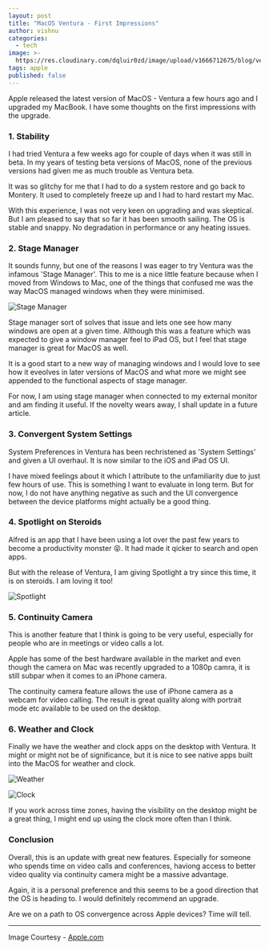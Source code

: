 ```yaml
---
layout: post
title: "MacOS Ventura - First Impressions"
author: vishnu
categories:
  - tech
image: >-
  https://res.cloudinary.com/dqluir0zd/image/upload/v1666712675/blog/ventura-min_l3lwww.jpg
tags: apple
published: false
---
```

Apple released the latest version of MacOS - Ventura a few hours ago and I upgraded my MacBook. I have some thoughts on the first impressions with the upgrade.

### 1. Stability
I had tried Ventura a few weeks ago for couple of days when it was still in beta. In my years of testing beta versions of MacOS, none of the previous versions had given me as much trouble as Ventura beta.

It was so glitchy for me that I had to do a system restore and go back to Montery. It used to completely freeze up and I had to hard restart my Mac.

With this experience, I was not very keen on upgrading and was skeptical. But I am pleased to say that so far it has been smooth sailing. The OS is stable and snappy. No degradation in performance or any heating issues.

### 2. Stage Manager
It sounds funny, but one of the reasons I was eager to try Ventura was the infamous 'Stage Manager'. This to me is a nice little feature because when I moved from Windows to Mac, one of the things that confused me was the way MacOS managed windows when they were minimised.

![Stage Manager](https://res.cloudinary.com/dqluir0zd/image/upload/v1666713189/blog/stage_w4ppck.jpg)

Stage manager sort of solves that issue and lets one see how many windows are open at a given time. Although this was a feature which was expected to give a window manager feel to iPad OS, but I feel that stage manager is great for MacOS as well.

It is a good start to a new way of managing windows and I would love to see how it eveolves in later versions of MacOS and what more we might see appended to the functional aspects of stage manager.

For now, I am using stage manager when connected to my external monitor and am finding it useful. If the novelty wears away, I shall update in a future article.

### 3. Convergent System Settings
System Preferences in Ventura has been rechristened as 'System Settings' and given a UI overhaul. It is now similar to the iOS and iPad OS UI.

I have mixed feelings about it which I attribute to the unfamiliarity due to just few hours of use. This is something I want to evaluate in long term. But for now, I do not have anything negative as such and the UI convergence between the device platforms might actually be a good thing.

### 4. Spotlight on Steroids
Alfred is an app that I have been using a lot over the past few years to become a productivity monster 😝. It had made it qicker to search and open apps.

But with the release of Ventura, I am giving Spotlight a try since this time, it is on steroids. I am loving it too!

![Spotlight](https://res.cloudinary.com/dqluir0zd/image/upload/v1666716230/blog/spotlight_xhxcv0.jpg)

### 5. Continuity Camera
This is another feature that I think is going to be very useful, especially for people who are in meetings or video calls a lot. 

Apple has some of the best hardware available in the market and even though the camera on Mac was recently upgraded to a 1080p camra, it is still subpar when it comes to an iPhone camera.

The continuity camera feature allows  the use of iPhone camera as a webcam for video calling. The result is great quality along with portrait mode etc available to be used on the desktop.

### 6. Weather and Clock
Finally we have the weather and clock apps on the desktop with Ventura. It might or might not be of significance, but it is nice to see native apps built into the MacOS for weather and clock.

![Weather](https://res.cloudinary.com/dqluir0zd/image/upload/v1666768584/blog/weather_vlr6si.jpg)

![Clock](https://res.cloudinary.com/dqluir0zd/image/upload/v1666768583/blog/clock_ovojso.jpg)

If you work across time zones, having the visibility on the desktop might be a great thing, I might end up using the clock more often than I think.

### Conclusion
Overall, this is an update with great new features. Especially for someone who spends time on video calls and conferences, haviong access to better video quality via continuity camera might be a massive advantage.

Again, it is a personal preference and this seems to be a good direction that the OS is heading to. I would definitely recommend an upgrade. 

Are we on a path to OS convergence across Apple devices? Time will tell.

---

Image Courtesy - [Apple.com](https://apple.com)
